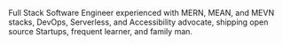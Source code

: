 Full Stack Software Engineer experienced with MERN, MEAN, and MEVN stacks, DevOps, Serverless, and Accessibility advocate, shipping open source Startups, frequent learner, and family man.
